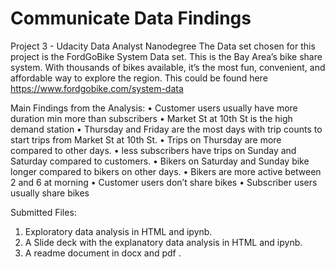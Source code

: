 # Communicate Data Findings
Project 3 - Udacity Data Analyst Nanodegree
The Data set chosen for this project is the FordGoBike System Data set. This is the Bay Area’s bike share system. With thousands of bikes available, it’s the most fun, convenient, and affordable way to explore the region. This could be found here https://www.fordgobike.com/system-data


Main Findings from the Analysis: 
• Customer users usually have more duration min more than subscribers
• Market St at 10th St is the high demand station
• Thursday and Friday are the most days with trip counts to start trips from Market St at 10th St.
• Trips on Thursday are more compared to other days.
• less subscribers have trips on Sunday and Saturday compared to customers.
• Bikers on Saturday and Sunday bike longer compared to bikers on other days.
• Bikers are more active between 2 and 6 at morning
• Customer users don’t share bikes
• Subscriber users usually share bikes 

Submitted Files: 
1. Exploratory data analysis in HTML and ipynb.
2. A Slide deck with the explanatory data analysis in HTML and ipynb.
3. A readme document in docx and pdf .
